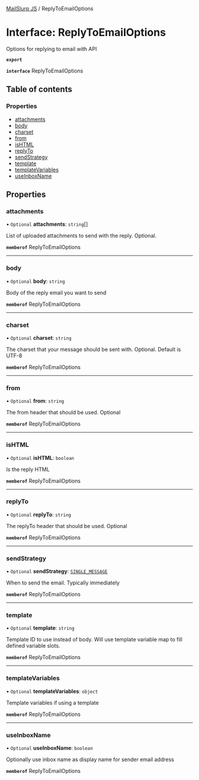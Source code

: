 [MailSlurp JS](../README.md) / ReplyToEmailOptions

# Interface: ReplyToEmailOptions

Options for replying to email with API

**`export`**

**`interface`** ReplyToEmailOptions

## Table of contents

### Properties

- [attachments](ReplyToEmailOptions.md#attachments)
- [body](ReplyToEmailOptions.md#body)
- [charset](ReplyToEmailOptions.md#charset)
- [from](ReplyToEmailOptions.md#from)
- [isHTML](ReplyToEmailOptions.md#ishtml)
- [replyTo](ReplyToEmailOptions.md#replyto)
- [sendStrategy](ReplyToEmailOptions.md#sendstrategy)
- [template](ReplyToEmailOptions.md#template)
- [templateVariables](ReplyToEmailOptions.md#templatevariables)
- [useInboxName](ReplyToEmailOptions.md#useinboxname)

## Properties

### attachments

• `Optional` **attachments**: `string`[]

List of uploaded attachments to send with the reply. Optional.

**`memberof`** ReplyToEmailOptions

___

### body

• `Optional` **body**: `string`

Body of the reply email you want to send

**`memberof`** ReplyToEmailOptions

___

### charset

• `Optional` **charset**: `string`

The charset that your message should be sent with. Optional. Default is UTF-8

**`memberof`** ReplyToEmailOptions

___

### from

• `Optional` **from**: `string`

The from header that should be used. Optional

**`memberof`** ReplyToEmailOptions

___

### isHTML

• `Optional` **isHTML**: `boolean`

Is the reply HTML

**`memberof`** ReplyToEmailOptions

___

### replyTo

• `Optional` **replyTo**: `string`

The replyTo header that should be used. Optional

**`memberof`** ReplyToEmailOptions

___

### sendStrategy

• `Optional` **sendStrategy**: [`SINGLE_MESSAGE`](../enums/ReplyToEmailOptionsSendStrategyEnum.md#single_message)

When to send the email. Typically immediately

**`memberof`** ReplyToEmailOptions

___

### template

• `Optional` **template**: `string`

Template ID to use instead of body. Will use template variable map to fill defined variable slots.

**`memberof`** ReplyToEmailOptions

___

### templateVariables

• `Optional` **templateVariables**: `object`

Template variables if using a template

**`memberof`** ReplyToEmailOptions

___

### useInboxName

• `Optional` **useInboxName**: `boolean`

Optionally use inbox name as display name for sender email address

**`memberof`** ReplyToEmailOptions
